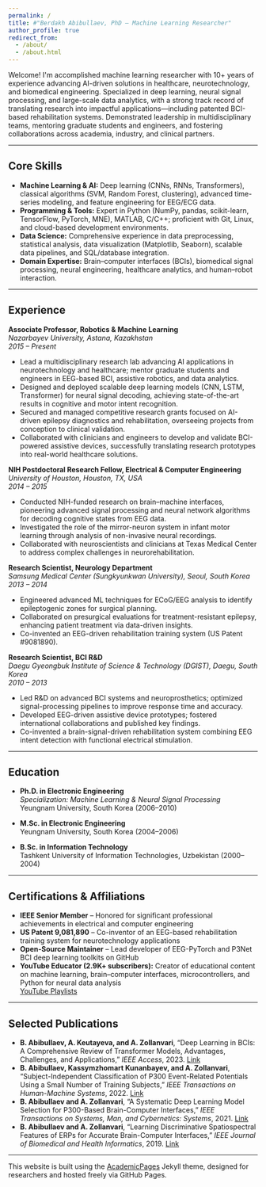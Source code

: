 ```yaml
---
permalink: /
title: #"Berdakh Abibullaev, PhD – Machine Learning Researcher"
author_profile: true
redirect_from: 
  - /about/
  - /about.html
---
```


Welcome! I'm accomplished machine learning researcher with 10+ years of experience advancing AI-driven solutions in healthcare, neurotechnology, and biomedical engineering. Specialized in deep learning, neural signal processing, and large-scale data analytics, with a strong track record of translating research into impactful applications—including patented BCI-based rehabilitation systems. Demonstrated leadership in multidisciplinary teams, mentoring graduate students and engineers, and fostering collaborations across academia, industry, and clinical partners.

---

## Core Skills

- **Machine Learning & AI:** Deep learning (CNNs, RNNs, Transformers), classical algorithms (SVM, Random Forest, clustering), advanced time-series modeling, and feature engineering for EEG/ECG data.
- **Programming & Tools:** Expert in Python (NumPy, pandas, scikit-learn, TensorFlow, PyTorch, MNE), MATLAB, C/C++; proficient with Git, Linux, and cloud-based development environments.
- **Data Science:** Comprehensive experience in data preprocessing, statistical analysis, data visualization (Matplotlib, Seaborn), scalable data pipelines, and SQL/database integration.
- **Domain Expertise:** Brain–computer interfaces (BCIs), biomedical signal processing, neural engineering, healthcare analytics, and human–robot interaction.

---

## Experience  

**Associate Professor, Robotics & Machine Learning**  
*Nazarbayev University, Astana, Kazakhstan*  
*2015 – Present*  
- Lead a multidisciplinary research lab advancing AI applications in neurotechnology and healthcare; mentor graduate students and engineers in EEG-based BCI, assistive robotics, and data analytics.
- Designed and deployed scalable deep learning models (CNN, LSTM, Transformer) for neural signal decoding, achieving state-of-the-art results in cognitive and motor intent recognition.
- Secured and managed competitive research grants focused on AI-driven epilepsy diagnostics and rehabilitation, overseeing projects from conception to clinical validation.
- Collaborated with clinicians and engineers to develop and validate BCI-powered assistive devices, successfully translating research prototypes into real-world healthcare solutions.

**NIH Postdoctoral Research Fellow, Electrical & Computer Engineering**  
*University of Houston, Houston, TX, USA*  
*2014 – 2015*  
- Conducted NIH-funded research on brain–machine interfaces, pioneering advanced signal processing and neural network algorithms for decoding cognitive states from EEG data.
- Investigated the role of the mirror-neuron system in infant motor learning through analysis of non-invasive neural recordings.
- Collaborated with neuroscientists and clinicians at Texas Medical Center to address complex challenges in neurorehabilitation.

**Research Scientist, Neurology Department**  
*Samsung Medical Center (Sungkyunkwan University), Seoul, South Korea*  
*2013 – 2014*  
- Engineered advanced ML techniques for ECoG/EEG analysis to identify epileptogenic zones for surgical planning.  
- Collaborated on presurgical evaluations for treatment-resistant epilepsy, enhancing patient treatment via data-driven insights.  
- Co-invented an EEG-driven rehabilitation training system (US Patent #9081890).

**Research Scientist, BCI R&D**  
*Daegu Gyeongbuk Institute of Science & Technology (DGIST), Daegu, South Korea*  
*2010 – 2013*  
- Led R&D on advanced BCI systems and neuroprosthetics; optimized signal-processing pipelines to improve response time and accuracy.  
- Developed EEG-driven assistive device prototypes; fostered international collaborations and published key findings.  
- Co-invented a brain-signal-driven rehabilitation system combining EEG intent detection with functional electrical stimulation.

---

## Education

- **Ph.D. in Electronic Engineering**  
  *Specialization: Machine Learning & Neural Signal Processing*  
  Yeungnam University, South Korea (2006–2010)

- **M.Sc. in Electronic Engineering**  
  Yeungnam University, South Korea (2004–2006)

- **B.Sc. in Information Technology**  
  Tashkent University of Information Technologies, Uzbekistan (2000–2004)

---

## Certifications & Affiliations  
- **IEEE Senior Member** – Honored for significant professional achievements in electrical and computer engineering  
- **US Patent 9,081,890** – Co-inventor of an EEG-based rehabilitation training system for neurotechnology applications  
- **Open-Source Maintainer** – Lead developer of EEG-PyTorch and P3Net BCI deep learning toolkits on GitHub  
- **YouTube Educator (2.9K+ subscribers):** Creator of educational content on machine learning, brain–computer interfaces, microcontrollers, and Python for neural data analysis  
  [YouTube Playlists](https://www.youtube.com/channel/UCOUcmoCAWBFaqPb1Fu3J86A/playlists)

---

## Selected Publications  
* **B. Abibullaev, A. Keutayeva, and A. Zollanvari**, “Deep Learning in BCIs: A Comprehensive Review of Transformer Models, Advantages, Challenges, and Applications,” *IEEE Access*, 2023. [Link](https://ieeexplore.ieee.org/document/10305163)  
* **B. Abibullaev, Kassymzhomart Kunanbayev, and A. Zollanvari**, “Subject-Independent Classification of P300 Event-Related Potentials Using a Small Number of Training Subjects,” *IEEE Transactions on Human-Machine Systems*, 2022. [Link](https://doi.org/10.1109/THMS.2022.3189576)  
* **B. Abibullaev and A. Zollanvari**, “A Systematic Deep Learning Model Selection for P300-Based Brain-Computer Interfaces,” *IEEE Transactions on Systems, Man, and Cybernetics: Systems*, 2021. [Link](https://ieeexplore.ieee.org/document/9351887)  
* **B. Abibullaev and A. Zollanvari**, “Learning Discriminative Spatiospectral Features of ERPs for Accurate Brain-Computer Interfaces,” *IEEE Journal of Biomedical and Health Informatics*, 2019. [Link](https://ieeexplore.ieee.org/document/8613780)
  
---

This website is built using the [AcademicPages](https://github.com/academicpages/academicpages.github.io) Jekyll theme, designed for researchers and hosted freely via GitHub Pages.
